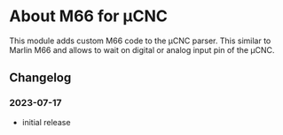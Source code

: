 # About M66 for µCNC

This module adds custom M66 code to the µCNC parser. This similar to Marlin M66 and allows to wait on digital or analog input pin of the µCNC.

## Changelog

### 2023-07-17

- initial release
